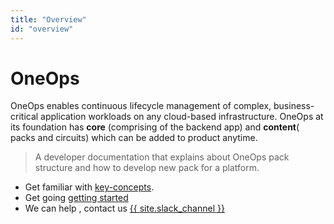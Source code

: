 ```yaml
---
title: "Overview"
id: "overview"
---
```


# OneOps

OneOps enables continuous lifecycle management of complex, business-critical application workloads on any cloud-based infrastructure. OneOps at its foundation  has **core** (comprising of the backend app)
and **content**( packs and circuits) which can be added to product anytime.  

> A developer documentation that explains about OneOps pack structure and
> how to develop new pack for a platform.


* Get familiar with [key-concepts](./key-concepts).
* Get going  [getting started](./getting-started)
* We can help , contact us <span class="button icon-slack"><a href="{{ site.slack_url }}" target="_blank">{{ site.slack_channel }}</a></span>
